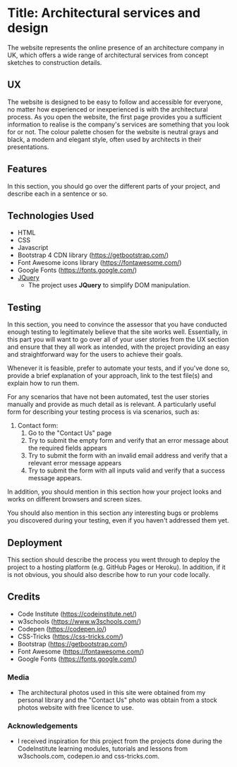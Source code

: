 # Title: Architectural services and design

The website represents the online presence of an architecture company in UK, which offers a wide range of architectural services from concept sketches to construction details.

 
## UX
 
The website is designed to be easy to follow and accessible for everyone, no matter how experienced or inexperienced is with the architectural process. 
As you open the website, the first page provides you a sufficient information to realise is the company's services are something that you look for or not. 
The colour palette chosen for the website is neutral grays and black, a modern and elegant style, often used by architects in their presentations. 



## Features

In this section, you should go over the different parts of your project, and describe each in a sentence or so.
 


## Technologies Used

- HTML
- CSS
- Javascript 
- Bootstrap 4 CDN library (https://getbootstrap.com/)
- Font Awesome icons library (https://fontawesome.com/)
- Google Fonts (https://fonts.google.com/)
- [JQuery](https://jquery.com)
   - The project uses **JQuery** to simplify DOM manipulation.



## Testing

In this section, you need to convince the assessor that you have conducted enough testing to legitimately believe that the site works well. Essentially, in this part you will want to go over all of your user stories from the UX section and ensure that they all work as intended, with the project providing an easy and straightforward way for the users to achieve their goals.

Whenever it is feasible, prefer to automate your tests, and if you've done so, provide a brief explanation of your approach, link to the test file(s) and explain how to run them.

For any scenarios that have not been automated, test the user stories manually and provide as much detail as is relevant. A particularly useful form for describing your testing process is via scenarios, such as:

1. Contact form:
    1. Go to the "Contact Us" page
    2. Try to submit the empty form and verify that an error message about the required fields appears
    3. Try to submit the form with an invalid email address and verify that a relevant error message appears
    4. Try to submit the form with all inputs valid and verify that a success message appears.

In addition, you should mention in this section how your project looks and works on different browsers and screen sizes.

You should also mention in this section any interesting bugs or problems you discovered during your testing, even if you haven't addressed them yet.


## Deployment

This section should describe the process you went through to deploy the project to a hosting platform (e.g. GitHub Pages or Heroku).
In addition, if it is not obvious, you should also describe how to run your code locally.


## Credits

- Code Institute (https://codeinstitute.net/)
- w3schools (https://www.w3schools.com/)
- Codepen (https://codepen.io/)
- CSS-Tricks (https://css-tricks.com/)
- Bootstrap (https://getbootstrap.com/)
- Font Awesome (https://fontawesome.com/)
- Google Fonts (https://fonts.google.com/) 



### Media
- The architectural photos used in this site were obtained from my personal library and the "Contact Us" photo was obtain from a stock photos website with free licence to use.

### Acknowledgements

- I received inspiration for this project from the projects done during the CodeInstitute learning modules, tutorials and lessons from w3schools.com, codepen.io and css-tricks.com.